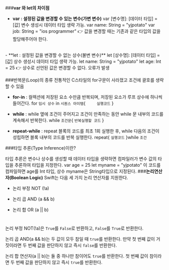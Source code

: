
###**var 와 let의 차이점**
- **var : 설정된 값을 변경할 수 있는 변수(가변 변수)**
var [변수명]: [데이터 타입] = [값]
변수 생성시 데이터 타입 생략 가능.
var name: String = "yjpotato"
var job: String = "ios programmer"
👉 값을 변경할 때는 기존과 같은 타입의 값을 할당해주어야 한다.<br>
</br>
- **let : 설정된 값을 변경할 수 없는 상수(불변 변수)**
let [상수명]: [데이터 타입] = [값]
상수 생성시 데이터 타입 생략 가능.
let name: String = "yjpotato"
let age: Int = 25
👉 상수로 선언된 값은 변경할 수 없다. 오류가 발생

###반복문(Loop)의 종류
전통적인 C스타일의 for구문이 사라졌고 조건에 괄호를 생략할 수 있음
- **for-in** : 컬렉션에 저장된 요소 수만큼 반복되며, 저장된 요소가 루프 상수에 하나씩 들어간다.
for `임시 상수` in `시퀀스 아이템`{
　　 `실행코드`
}
- **while** : while 옆에 조건이 주어지고 조건이 만족하는 동안 while 문 내부의 코드를 계속해서 반복한다.
while `조건문`{
    `반복실행할 코드`
}

- **repeat-while** : repeat 블록의 코드를 최초 1회 실행한 후, while 다음의 조건이 성립하면 블록 내부의 코드를 반복 실행한다.
repeat{
    `실행코드`
}while `조건`

###타입 추론(Type Inference)이란?

타입 추론은 변수나 상수를 생성할 때 데이터 타입을 생략하면 컴파일러가 변수 값의 타입을 추론하여 타입을 지정한다.
var age = 25
let myname = "yjpotato"
이 코드를 컴파일하면 age를 Int 타입, 상수 myname은 String타입으로 지정된다.
###**논리연산자(Boolean Logic)**
Swift는 다음 세 가지 논리 연산자를 지원한다.

* 논리 부정 NOT (!a)
+ 논리 곱 AND (a && b)
- 논리 합 OR (a || b)
#
논리 부정 NOT(!a)은 `True`를 `False`로 반환하고, `False`를 `True`로 반환한다.

논리 곱 AND(a && b)는  두 값이 모두 참일 때 `true`를 반환한다. 만약 첫 번째 값이 거짓이라면 두 번째 값을 판단하지 않고 즉시 `false`를 반환한다.

논리 합 연산자(a || b)는 둘 중 하나만 참이어도 `true`를 반환한다. 첫 번째 값이 참이라면 두 번째 값을 판단하지 않고 즉시 `true`를 반환한다.




